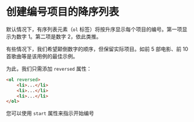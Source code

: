 # 创建编号项目的降序列表

默认情况下，有序列表元素（`ol` 标签）将按升序显示每个项目的编号。第一项显示为数字 1。第二项是数字 2，依此类推。

有些情况下，我们希望颠倒数字的顺序，但保留实际项目。如前 5 部电影、前 10 首歌曲等是该用例的最佳示例。

为此，我们只需添加 `reversed` 属性：

```html
<ol reversed>
    <li>...</li>
    <li>...</li>
    <li>...</li>
</ol>
```

您可以使用 `start` 属性来指示开始编号
